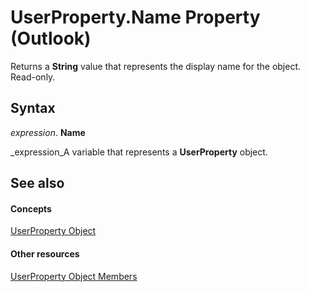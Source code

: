 
# UserProperty.Name Property (Outlook)

Returns a  **String** value that represents the display name for the object. Read-only.


## Syntax

 _expression_. **Name**

 _expression_A variable that represents a  **UserProperty** object.


## See also


#### Concepts


 [UserProperty Object](c94f642f-4368-d775-a79f-ce6c39bfe1fd.md)
#### Other resources


 [UserProperty Object Members](5c57c335-62b1-8d66-b93c-c56be823a85e.md)
